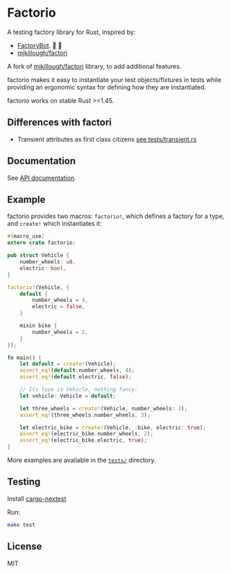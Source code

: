 # Factorio

A testing factory library for Rust, inspired by:

- [FactoryBot](https://github.com/thoughtbot/factory_bot). 🤖 🦀
- [mjkillough/factori](https://github.com/mjkillough/factori)

A fork of [mjkillough/factori](https://github.com/mjkillough/factori) library,
to add additional features.

factorio makes it easy to instantiate your test objects/fixtures in tests while
providing an ergonomic syntax for defining how they are instantiated.

factorio works on stable Rust >=1.45.

## Differences with factori

- Transient attributes as first class citizens [see tests/transient.rs](https://github.com/GriffinHeart/factorio/blob/main/tests/transient.rs)

## Documentation

See [API documentation](https://docs.rs/factorio/latest/factorio/).

## Example

factorio provides two macros: `factorio!`, which defines a factory for a type,
and `create!` which instantiates it:

```rust
#[macro_use]
extern crate factorio;

pub struct Vehicle {
    number_wheels: u8,
    electric: bool,
}

factorio!(Vehicle, {
    default {
        number_wheels = 4,
        electric = false,
    }

    mixin bike {
        number_wheels = 2,
    }
});

fn main() {
    let default = create!(Vehicle);
    assert_eq!(default.number_wheels, 4);
    assert_eq!(default.electric, false);

    // Its type is Vehicle, nothing fancy:
    let vehicle: Vehicle = default;

    let three_wheels = create!(Vehicle, number_wheels: 3);
    assert_eq!(three_wheels.number_wheels, 3);

    let electric_bike = create!(Vehicle, :bike, electric: true);
    assert_eq!(electric_bike.number_wheels, 2);
    assert_eq!(electric_bike.electric, true);
}
```

More examples are available in the
[`tests/`](https://github.com/GriffinHeart/factorio/tree/main/tests) directory.

## Testing

Install [cargo-nextest](https://nexte.st/)

Run:

```sh
make test
```

## License

MIT
